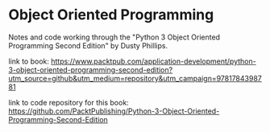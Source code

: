 # Object Oriented Programming

Notes and code working through the "Python 3 Object Oriented Programming Second Edition" by Dusty Phillips.

link to book: 
https://www.packtpub.com/application-development/python-3-object-oriented-programming-second-edition?utm_source=github&utm_medium=repository&utm_campaign=9781784398781

link to code repository for this book: 
https://github.com/PacktPublishing/Python-3-Object-Oriented-Programming-Second-Edition


